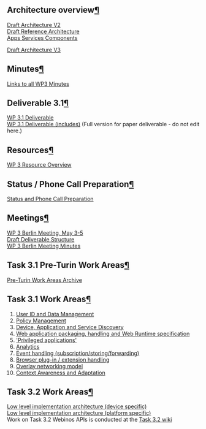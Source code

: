 Architecture overview[¶](#Architecture-overview)
------------------------------------------------

[Draft Architecture V2](.html)\
[Draft Reference Architecture](.html)\
[Apps Services Components](.html)

[Draft Architecture
V3](/wp3-1/wiki/Webinos_architecture)

Minutes[¶](#Minutes)
--------------------

[Links to all WP3 Minutes](.html)

Deliverable 3.1[¶](#Deliverable-31)
-----------------------------------

[WP 3.1 Deliverable](.html)\
[WP 3.1 Deliverable (includes)](.html) (Full version for paper
deliverable - do not edit here.)

Resources[¶](#Resources)
------------------------

[WP 3 Resource Overview](.html)

Status / Phone Call Preparation[¶](#Status-Phone-Call-Preparation)
------------------------------------------------------------------

[Status and Phone Call Preparation](.html)

Meetings[¶](#Meetings)
----------------------

[WP 3 Berlin Meeting, May 3-5](.html)\
[Draft Deliverable Structure](.html)\
[WP 3 Berlin Meeting Minutes](.html)

Task 3.1 Pre-Turin Work Areas[¶](#Task-31-Pre-Turin-Work-Areas)
---------------------------------------------------------------

[Pre-Turin Work Areas Archive](.html)

Task 3.1 Work Areas[¶](#Task-31-Work-Areas)
-------------------------------------------

1.  [User ID and Data Management](.html)
2.  [Policy Management](.html)
3.  [Device, Application and Service
    Discovery](Device,%20Application%20and%20Service%20Discovery.html)
4.  [Web application packaging, handling and Web Runtime
    specification](.html)
5.  ['Privileged applications'](.html)
6.  [Analytics](.html)
7.  [Event handling (subscription/storing/forwarding)](.html)
8.  [Browser plug-in / extension handling](.html)
9.  [Overlay networking model](.html)
10. [Context Awareness and
    Adaptation](Context%20Awareness%20and%20Adaptation.html)

Task 3.2 Work Areas[¶](#Task-32-Work-Areas)
-------------------------------------------

[Low level implementation architecture (device specific)](.html)\
[Low level implementation architecture (platform specific)](.html)\
Work on Task 3.2 Webinos APIs is conducted at the [Task 3.2
wiki](/t3-2/wiki)

